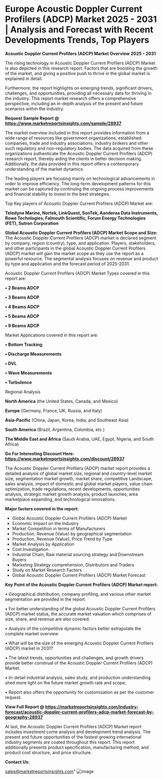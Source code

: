 # Europe Acoustic Doppler Current Profilers (ADCP) Market 2025 - 2031 | Analysis and Forecast with Recent Developments Trends, Top Players

<Strong> Acoustic Doppler Current Profilers (ADCP) Market Overview 2025 - 2031</strong>

The rising technology in Acoustic Doppler Current Profilers (ADCP) Market is also depicted in this research report. Factors that are boosting the growth of the market, and giving a positive push to thrive in the global market is explained in detail.

Furthermore, the report highlights on emerging trends, significant drivers, challenges, and opportunities, providing all necessary data for thriving in the industry. This report market research offers a comprehensive perspective, including an in-depth analysis of the present and future scenarios within the industry.

<strong>Request Sample Report @ <a href=https://www.marketreportsinsights.com/sample/28937>https://www.marketreportsinsights.com/sample/28937</a></strong>

The market overview included in this report provides information from a wide range of resources like government organizations, established companies, trade and industry associations, industry brokers and other such regulatory and non-regulatory bodies. The data acquired from these organizations authenticate the Acoustic Doppler Current Profilers (ADCP) research report, thereby aiding the clients in better decision making. Additionally, the data provided in this report offers a contemporary understanding of the market dynamics.

The leading players are focusing mainly on technological advancements in order to improve efficiency. The long-term development patterns for this market can be captured by continuing the ongoing process improvements and financial stability to invest in the best strategies.

Top Key players of Acoustic Doppler Current Profilers (ADCP) Market are:

<strong>Teledyne Marine, Nortek, LinkQuest, SonTek, Aanderaa Data Instruments, Rowe Technlogies, Falmouth Scientific, Forum Energy Technologies (FET), Sutron Corporation</strong>

<strong><b>Global Acoustic Doppler Current Profilers (ADCP) Market Scope and Size:</b></strong>
The Acoustic Doppler Current Profilers (ADCP) market is declared segment by company, region (country), type, and application. Players, stakeholders, and other participants in the global Acoustic Doppler Current Profilers (ADCP) market will gain the market scope as they use the report as a powerful resource. The segmental analysis focuses on revenue and product by type and application and the forecast period of 2025-2031.

Acoustic Doppler Current Profilers (ADCP) Market Types covered in this report are:

<strong>• 2 Beams ADCP

• 3 Beams ADCP

• 4 Beams ADCP

• 5 Beams ADCP

• 9 Beams ADCP</strong>

Market Applications covered in this report are:

<strong>• Bottom Tracking

• Discharge Measurements

• DVL

• Wave Measurements

• Turbulence</strong> 

Regional Analysis

<strong>North America</strong> (the United States, Canada, and Mexico)

<strong>Europe</strong> (Germany, France, UK, Russia, and Italy)

<strong>Asia-Pacific</strong> (China, Japan, Korea, India, and Southeast Asia)

<strong>South America</strong> (Brazil, Argentina, Colombia, etc.)

<strong>The Middle East and Africa</strong> (Saudi Arabia, UAE, Egypt, Nigeria, and South Africa)

<strong>Go For Interesting Discount Here: <a href=https://www.marketreportsinsights.com/discount/28937>https://www.marketreportsinsights.com/discount/28937</a></strong>

The Acoustic Doppler Current Profilers (ADCP) market report provides a detailed analysis of global market size, regional and country-level market size, segmentation market growth, market share, competitive Landscape, sales analysis, impact of domestic and global market players, value chain optimization, trade regulations, recent developments, opportunities analysis, strategic market growth analysis, product launches, area marketplace expanding, and technological innovations.

<strong><b>Major factors covered in the report:</b></strong>
<ul>
  <li>Global Acoustic Doppler Current Profilers (ADCP) Market </li>
  <li>Economic Impact on the Industry</li>
  <li>Market Competition in terms of Manufacturers</li>
  <li>Production, Revenue (Value) by geographical segmentation</li>
  <li>Production, Revenue (Value), Price Trend by Type</li>
  <li>Market Analysis by Application</li>
  <li>Cost Investigation</li>
  <li>Industrial Chain, Raw material sourcing strategy and Downstream Buyers</li>
  <li>Marketing Strategy comprehension, Distributors and Traders</li>
  <li>Study on Market Research Factors</li>
  <li>Global Acoustic Doppler Current Profilers (ADCP) Market Forecast</li>
</ul>

<strong><b>Key Point of the Acoustic Doppler Current Profilers (ADCP) Market report:</b></strong>

• Geographical distribution, company profiling, and various other market segmentation are provided in the report.

• For better understanding of the global Acoustic Doppler Current Profilers (ADCP) market status, the accurate market valuation which comprises of size, share, and revenue are also covered.

• Analysis of the competitive dynamic factors better extrapolate the complete market overview

• What will be the size of the emerging Acoustic Doppler Current Profilers (ADCP) market in 2031?

• The latest trends, opportunities and challenges, and growth drivers provide better construal of the Acoustic Doppler Current Profilers (ADCP) Market.

• In-detail industrial analysis, sales study, and production understanding shed more light on the future market growth rate and scope.

• Report also offers the opportunity for customization as per the customer request.

<strong><b>View Full Report @ <a href=https://marketreportsinsights.com/industry-forecast/acoustic-doppler-current-profilers-adcp-market-forecast-by-geography-28937>https://marketreportsinsights.com/industry-forecast/acoustic-doppler-current-profilers-adcp-market-forecast-by-geography-28937</a></b></strong>


At last, the Acoustic Doppler Current Profilers (ADCP) Market report includes investment come analysis and development trend analysis. The present and future opportunities of the fastest growing international industry segments are coated throughout this report. This report additionally presents product specification, manufacturing method, and product cost structure, and price structure.

<strong>Contact Us:</strong>

sales@marketreportsinsights.com"
![image](https://github.com/user-attachments/assets/b0ac5fa1-9303-468f-b560-0cf50ede1896)
